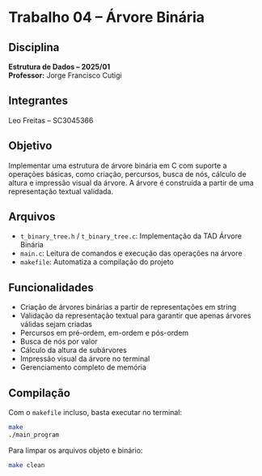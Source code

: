 # Trabalho 04 – Árvore Binária

## Disciplina
**Estrutura de Dados – 2025/01**  
**Professor:** Jorge Francisco Cutigi

## Integrantes
Leo Freitas – SC3045366

## Objetivo
Implementar uma estrutura de árvore binária em C com suporte a operações básicas, como criação, percursos, busca de nós, cálculo de altura e impressão visual da árvore. A árvore é construída a partir de uma representação textual validada.

## Arquivos
- `t_binary_tree.h` / `t_binary_tree.c`: Implementação da TAD Árvore Binária
- `main.c`: Leitura de comandos e execução das operações na árvore
- `makefile`: Automatiza a compilação do projeto

## Funcionalidades
- Criação de árvores binárias a partir de representações em string
- Validação da representação textual para garantir que apenas árvores válidas sejam criadas
- Percursos em pré-ordem, em-ordem e pós-ordem
- Busca de nós por valor
- Cálculo da altura de subárvores
- Impressão visual da árvore no terminal
- Gerenciamento completo de memória

## Compilação
Com o `makefile` incluso, basta executar no terminal:

```bash
make
./main_program
```

Para limpar os arquivos objeto e binário:
```bash
make clean
```